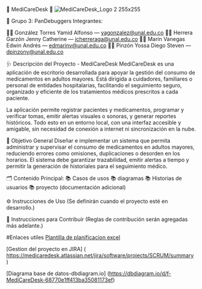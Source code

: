 💊 MediCareDesk 💊
![MediCareDesk_Logo 2  255x255](https://github.com/user-attachments/assets/f5d515d8-c18c-4bd1-811d-70e71703f640)

👥 Grupo 3: PanDebuggers Integrantes:

🧑‍💻 González Torres Yamid Alfonso — yagonzalez@unal.edu.co 
👩‍💻 Herrera Garzón Jenny Catherine — jcherreraga@unal.edu.co 
🧑‍💻 Marín Vanegas Edwin Andrés — edmarinv@unal.edu.co 
🧑‍💻 Pinzón Yossa Diego Steven — dpinzony@unal.edu.co

🩺 Descripción del Proyecto - MediCareDesk
MediCareDesk es una aplicación de escritorio desarrollada para apoyar la gestión del consumo de medicamentos en adultos mayores. Está dirigida a cuidadores, familiares o personal de entidades hospitalarias, facilitando el seguimiento seguro, organizado y eficiente de los tratamientos médicos prescritos a cada paciente.

La aplicación permite registrar pacientes y medicamentos, programar y verificar tomas, emitir alertas visuales o sonoras, y generar reportes históricos. Todo esto en un entorno local, con una interfaz accesible y amigable, sin necesidad de conexión a internet ni sincronización en la nube.

🎯 Objetivo General
Diseñar e implementar un sistema que permita administrar y supervisar el consumo de medicamentos en adultos mayores, reduciendo errores como omisiones, duplicaciones o desorden en los horarios. El sistema debe garantizar trazabilidad, emitir alertas a tiempo y permitir la generación de historiales para el seguimiento médico.

🗂️ Contenido Principal: 
📚 Casos de usos 
📚 diagramas
📚 Historias de usuarios 
📚 proyecto (documentación adicional) 

⚙️ Instrucciones de Uso (Se definirán cuando el proyecto esté en desarrollo.)

🤝 Instrucciones para Contribuir (Reglas de contribución serán agregadas más adelante.)


#Enlaces utiles 
[Plantilla de planificacion excel](https://docs.google.com/spreadsheets/d/11U0Kp9dNbDXdJnveMGn7cTpx3nsPMucN0Af8zYZFcEo/edit?usp=sharing)

[Gestion del proyecto en JIRA] ( https://medicaredesk.atlassian.net/jira/software/projects/SCRUM/summary ) 

[Diagrama base de datos-dbdiagram.io] (https://dbdiagram.io/d/f-MediCareDesk-68770e1ff413ba35081173ef) 
